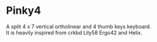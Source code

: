 # Pinky4

A split 4 x 7 vertical ortholinear and 4 thumb keys keyboard.  
It is heavily inspired from crkbd Lily58 Ergo42 and Helix.


